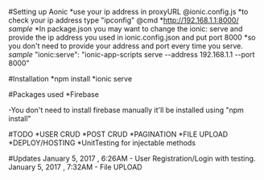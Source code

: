 #Setting up Aonic
*use your ip address in proxyURL @ionic.config.js
    *to check your ip address type "ipconfig" @cmd
    *http://192.168.1.1:8000/ *sample*
  *In package.json you may want to change the ionic: serve and provide the ip address you used in ionic.config.json and put port 8000
    *so you don't need to provide your address and port every time you serve.
      *sample* "ionic:serve": "ionic-app-scripts serve --address 192.168.1.1 --port  8000"
  


#Installation
  *npm install
  *ionic serve


#Packages used
  *Firebase


-You don't need to install firebase manually it'll be installed using "npm install"

#TODO
  *USER CRUD
  *POST CRUD
  *PAGINATION
  *FILE UPLOAD
  *DEPLOY/HOSTING
  *UnitTesting for injectable methods


#Updates
  January 5, 2017 , 6:26AM - User Registration/Login with testing.
  January 5, 2017 , 7:32AM - File UPLOAD


